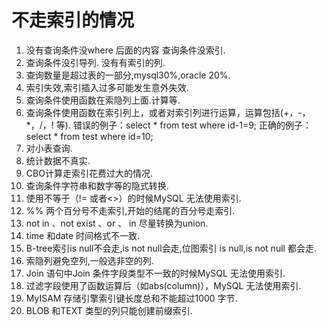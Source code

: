 # 不走索引的情况

1. 没有查询条件没where 后面的内容  查询条件没索引.
2. 查询条件没引导列.  没有有索引的列.
3. 查询数量是超过表的一部分,mysql30%,oracle 20%.
4. 索引失效,索引插入过多可能发生意外失效.
5. 查询条件使用函数在索隐列上面.计算等.
6. 查询条件使用函数在索引列上，或者对索引列进行运算，运算包括\(+，-，\*，/，! 等\). 错误的例子：select \* from test where id-1=9; 正确的例子：select \* from test where id=10;
7. 对小表查询.
8. 统计数据不真实.
9. CBO计算走索引花费过大的情况.
10. 查询条件字符串和数字等的隐式转换.
11. 使用不等于（!= 或者&lt;&gt;）的时候MySQL 无法使用索引.
12. %% 两个百分号不走索引,开始的结尾的百分号走索引.
13. not in    、not exist  、or   、 in 尽量转换为union.
14. time 和date 时间格式不一致.
15. B-tree索引is null不会走,is not null会走,位图索引 is null,is not null 都会走.
16. 索隐列避免空列,一般选非空的列.
17. Join 语句中Join 条件字段类型不一致的时候MySQL 无法使用索引.
18. 过滤字段使用了函数运算后（如abs\(column\)），MySQL 无法使用索引.
19. MyISAM 存储引擎索引键长度总和不能超过1000 字节.
20. BLOB 和TEXT 类型的列只能创建前缀索引.



